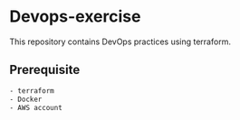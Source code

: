 # Devops-exercise

This repository contains DevOps practices using terraform.

## Prerequisite

```sh
- terraform
- Docker
- AWS account
```